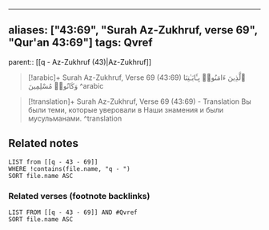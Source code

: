
---
aliases: ["43:69", "Surah Az-Zukhruf, verse 69", "Qur'an 43:69"]
tags: Qvref
---

parent:: [[q - Az-Zukhruf (43)|Az-Zukhruf]]

> [!arabic]+ Surah Az-Zukhruf, Verse 69 (43:69)
> <span class="quran-arabic">ٱلَّذِينَ ءَامَنُوا۟ بِـَٔايَـٰتِنَا وَكَانُوا۟ مُسْلِمِينَ</span>
^arabic

> [!translation]+ Surah Az-Zukhruf, Verse 69 (43:69) - Translation
> Вы были теми, которые уверовали в Наши знамения и были мусульманами.
^translation



## Related notes
```dataview
LIST from [[q - 43 - 69]]
WHERE !contains(file.name, "q - ")
SORT file.name ASC
```

### Related verses (footnote backlinks)
```dataview
LIST FROM [[q - 43 - 69]] AND #Qvref
SORT file.name ASC
```

